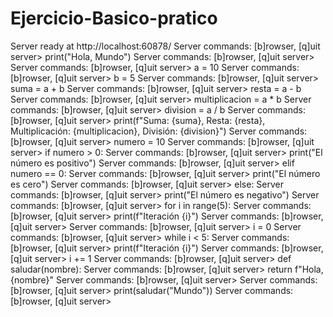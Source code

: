 # Ejercicio-Basico-pratico
Server ready at http://localhost:60878/
Server commands: [b]rowser, [q]uit
server> print("Hola, Mundo")
Server commands: [b]rowser, [q]uit
server>
Server commands: [b]rowser, [q]uit
server> a = 10
Server commands: [b]rowser, [q]uit
server> b = 5
Server commands: [b]rowser, [q]uit
server> suma = a + b
Server commands: [b]rowser, [q]uit
server> resta = a - b
Server commands: [b]rowser, [q]uit
server> multiplicacion = a * b
Server commands: [b]rowser, [q]uit
server> division = a / b
Server commands: [b]rowser, [q]uit
server> print(f"Suma: {suma}, Resta: {resta}, Multiplicación: {multiplicacion}, División: {division}")
Server commands: [b]rowser, [q]uit
server> numero = 10
Server commands: [b]rowser, [q]uit
server> if numero > 0:
Server commands: [b]rowser, [q]uit
server>     print("El número es positivo")
Server commands: [b]rowser, [q]uit
server> elif numero == 0:
Server commands: [b]rowser, [q]uit
server>     print("El número es cero")
Server commands: [b]rowser, [q]uit
server> else:
Server commands: [b]rowser, [q]uit
server>     print("El número es negativo")
Server commands: [b]rowser, [q]uit
server> for i in range(5):
Server commands: [b]rowser, [q]uit
server>     print(f"Iteración {i}")
Server commands: [b]rowser, [q]uit
server>
Server commands: [b]rowser, [q]uit
server> i = 0
Server commands: [b]rowser, [q]uit
server> while i < 5:
Server commands: [b]rowser, [q]uit
server>     print(f"Iteración {i}")
Server commands: [b]rowser, [q]uit
server>     i += 1
Server commands: [b]rowser, [q]uit
server> def saludar(nombre):
Server commands: [b]rowser, [q]uit
server>     return f"Hola, {nombre}"
Server commands: [b]rowser, [q]uit
server>
Server commands: [b]rowser, [q]uit
server> print(saludar("Mundo"))
Server commands: [b]rowser, [q]uit
server>

